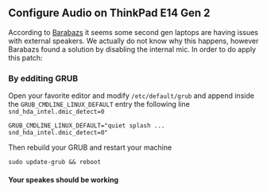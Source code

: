 ## Configure Audio on ThinkPad E14 Gen 2

According to [Barabazs](https://github.com/rodmaureirac/thinkpad-e14-linux/issues/9) it seems some second gen laptops are having issues with external speakers. We actually do
not know why this happens, however Barabazs found a solution by disabling the internal mic. In order to do apply this patch:

### By edditing GRUB

Open your favorite editor and modify `/etc/default/grub` and append inside the `GRUB_CMDLINE_LINUX_DEFAULT` entry the following line `snd_hda_intel.dmic_detect=0`

    GRUB_CMDLINE_LINUX_DEFAULT="quiet splash ... snd_hda_intel.dmic_detect=0"
    
Then rebuild your GRUB and restart your machine

    sudo update-grub && reboot
    
#### Your speakes should be working

